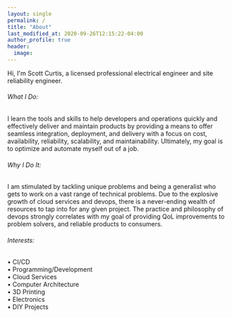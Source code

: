 ```yaml
---
layout: single
permalink: /
title: "About"
last_modified_at: 2020-09-26T12:15:22-04:00
author_profile: true
header:
  image:
---
```


Hi, I'm Scott Curtis, a licensed professional electrical engineer and site reliability engineer.

###### What I Do:

I learn the tools and skills to help developers and operations quickly and effectively deliver and maintain products by providing a means to offer seamless integration, deployment, and delivery with a focus on cost, availability, reliability, scalability, and maintainability. Ultimately, my goal is to optimize and automate myself out of a job.

###### Why I Do It:

I am stimulated by tackling unique problems and being a generalist who gets to work on a vast range of technical problems. Due to the explosive growth of cloud services and devops, there is a never-ending wealth of resources to tap into for any given project. The practice and philosophy of devops strongly correlates with my goal of providing QoL improvements to problem solvers, and reliable products to consumers.

###### Interests:

• CI/CD  
• Programming/Development  
• Cloud Services  
• Computer Architecture  
• 3D Printing  
• Electronics  
• DIY Projects
